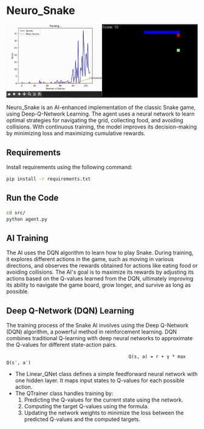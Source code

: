 # Neuro_Snake
![Neuro_Snake Demo](assets/demo.gif)


Neuro_Snake is an AI-enhanced implementation of the classic Snake game, using Deep-Q-Network Learning. The agent uses a neural network to learn optimal strategies for navigating the grid, collecting food, and avoiding collisions. With continuous training, the model improves its decision-making by minimizing loss and maximizing cumulative rewards. 

## Requirements

Install requirements using the following command:
```bash
pip install -r requirements.txt
```

## Run the Code
```bash
cd src/
python agent.py
```

## AI Training
The AI uses the DQN algorithm to learn how to play Snake. During training, it explores different actions in the game, such as moving in various directions, and observes the rewards obtained for actions like eating food or avoiding collisions. The AI's goal is to maximize its rewards by adjusting its actions based on the Q-values learned from the DQN, ultimately improving its ability to navigate the game board, grow longer, and survive as long as possible.

## Deep Q-Network (DQN) Learning
The training process of the Snake AI involves using the Deep Q-Network (DQN) algorithm, a powerful method in reinforcement learning. DQN combines traditional Q-learning with deep neural networks to approximate the Q-values for different state-action pairs.

                                                 Q(s, a) = r + γ * max​Q(s′, a′)

* The Linear_QNet class defines a simple feedforward neural network with one hidden layer. It maps input states to Q-values for each possible action.
* The QTrainer class handles training by:
    1. Predicting the Q-values for the current state using the network.
    2. Computing the target Q-values using the formula.
    3. Updating the network weights to minimize the loss between the predicted Q-values and the computed targets.
